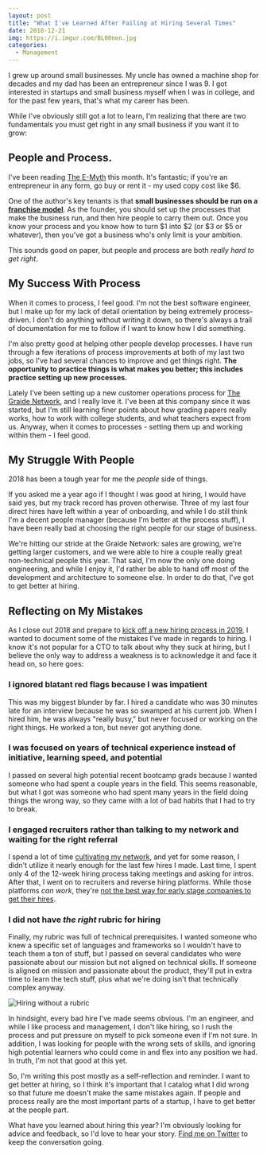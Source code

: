 ```yaml
---
layout: post
title: "What I've Learned After Failing at Hiring Several Times"
date: 2018-12-21
img: https://i.imgur.com/BL00nen.jpg
categories: 
  - Management
---
```


I grew up around small businesses. My uncle has owned a machine shop for decades and my dad has been an entrepreneur since I was 9. I got interested in startups and small business myself when I was in college, and for the past few years, that's what my career has been.

While I've obviously still got a lot to learn, I'm realizing that there are two fundamentals you must get right in any small business if you want it to grow:

## People and Process.

I've been reading [The E-Myth](https://amzn.to/2GykrCL) this month. It's fantastic; if you're an entrepreneur in any form, go buy or rent it - my used copy cost like $6.

One of the author's key tenants is that **small businesses should be run on a [franchise model](https://www.cleanlink.com/cp/article/Learn-The-Franchise-Model-From-The-E-Myth-Revisited--19087)**. As the founder, you should set up the processes that make the business run, and then hire people to carry them out. Once you know your process and you know how to turn $1 into $2 (or $3 or $5 or whatever), then you've got a business who's only limit is your ambition.

This sounds good on paper, but people and process are both _really hard to get right_.

## My Success With Process

When it comes to process, I feel good. I'm not the best software engineer, but I make up for my lack of detail orientation by being extremely process-driven. I don't do anything without writing it down, so there's always a trail of documentation for me to follow if I want to know how I did something.

I'm also pretty good at helping other people develop processes. I have run through a few iterations of process improvements at both of my last two jobs, so I've had several chances to improve and get things right. **The opportunity to practice things is what makes you better; this includes practice setting up new processes.**

Lately I've been setting up a new customer operations process for [The Graide Network](https://www.thegraidenetwork.com/), and I really love it. I've been at this company since it was started, but I'm still learning finer points about how grading papers really works, how to work with college students, and what teachers expect from us. Anyway, when it comes to processes - setting them up and working within them - I feel good.

## My Struggle With People

2018 has been a tough year for me the _people_ side of things.

If you asked me a year ago if I thought I was good at hiring, I would have said yes, but my track record has proven otherwise. Three of my last four direct hires have left within a year of onboarding, and while I do still think I'm a decent people manager (because I'm better at the process stuff), I have been really bad at choosing the right people for our stage of business.

We're hitting our stride at the Graide Network: sales are growing, we're getting larger customers, and we were able to hire a couple really great non-technical people this year. That said, I'm now the only one doing engineering, and while I enjoy it, I'd rather be able to hand off most of the development and architecture to someone else. In order to do that, I've got to get better at hiring.

## Reflecting on My Mistakes

As I close out 2018 and prepare to [kick off a new hiring process in 2019](https://github.com/thegraidenetwork/job-openings), I wanted to document some of the mistakes I've made in regards to hiring. I know it's not popular for a CTO to talk about why they suck at hiring, but I believe the only way to address a weakness is to acknowledge it and face it head on, so here goes:

### I ignored blatant red flags because I was impatient

This was my biggest blunder by far. I hired a candidate who was 30 minutes late for an interview because he was so swamped at his current job. When I hired him, he was always "really busy," but never focused or working on the right things. He worked a ton, but never got anything done.

### I was focused on years of technical experience instead of initiative, learning speed, and potential

I passed on several high potential recent bootcamp grads because I wanted someone who had spent a couple years in the field. This seems reasonable, but what I got was someone who had spent many years in the field doing things the wrong way, so they came with a lot of bad habits that I had to try to break.

### I engaged recruiters rather than talking to my network and waiting for the right referral

I spend a lot of time [cultivating my network](https://www.karllhughes.com/posts/the-key-to-networking-keeping-in-touch), and yet for some reason, I didn't utilize it nearly enough for the last few hires I made. Last time, I spent only 4 of the 12-week hiring process taking meetings and asking for intros. After that, I went on to recruiters and reverse hiring platforms. While those platforms _can work_, they're [not the best way for early stage companies to get their hires](https://blog.ycombinator.com/how-to-hire-your-first-engineer/).

### I did not have _the right_ rubric for hiring

Finally, my rubric was full of technical prerequisites. I wanted someone who knew a specific set of languages and frameworks so I wouldn't have to teach them a ton of stuff, but I passed on several candidates who were passionate about our mission but not aligned on technical skills. If someone is aligned on mission and passionate about the product, they'll put in extra time to learn the tech stuff, plus what we're doing isn't that technically complex anyway.

![Hiring without a rubric](https://i.imgur.com/ifKE2JM.jpg)

In hindsight, every bad hire I've made seems obvious. I'm an engineer, and while I like process and management, I don't like hiring, so I rush the process and put pressure on myself to pick someone even if I'm not sure. In addition, I was looking for people with the wrong sets of skills, and ignoring high potential learners who could come in and flex into any position we had. In truth, I'm not that good at this yet.

So, I'm writing this post mostly as a self-reflection and reminder. I want to get better at hiring, so I think it's important that I catalog what I did wrong so that future me doesn't make the same mistakes again. If people and process really are the most important parts of a startup, I have to get better at the people part.

What have you learned about hiring this year? I'm obviously looking for advice and feedback, so I'd love to hear your story. [Find me on Twitter](https://twitter.com/karllhughes) to keep the conversation going.
